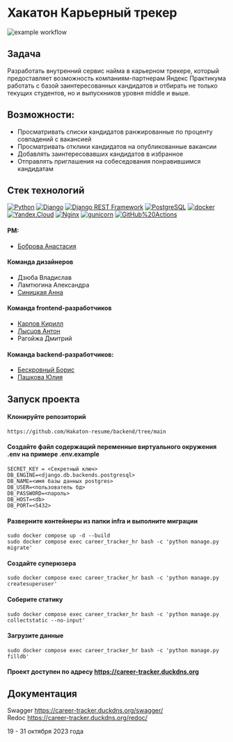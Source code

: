 # Хакатон Карьерный трекер
![example workflow](https://github.com/Hakaton-resume/backend/actions/workflows/workflow.yml/badge.svg)

## Задача
Разработать внутренний сервис найма в карьерном трекере, который предоставляет возможность компаниям-партнерам Яндекс Практикума работать с базой заинтересованных кандидатов и отбирать не только текущих студентов, но и выпускников уровня middle и выше.


## Возможности:
- Просматривать списки кандидатов ранжированные по проценту совпадений с вакансией 
- Просматривать отклики кандидатов на опубликованные вакансии 
- Добавлять заинтересовавших кандидатов в избранное
- Отправлять приглашения на собеседования понравившимся кандидатам

## Стек технологий

[![Python](https://img.shields.io/badge/-Python-464646?style=flat-square&logo=Python)](https://www.python.org/)
[![Django](https://img.shields.io/badge/-Django-464646?style=flat-square&logo=Django)](https://www.djangoproject.com/)
[![Django REST Framework](https://img.shields.io/badge/-Django%20REST%20Framework-464646?style=flat-square&logo=Django%20REST%20Framework)](https://www.django-rest-framework.org/)
[![PostgreSQL](https://img.shields.io/badge/-PostgreSQL-464646?style=flat-square&logo=PostgreSQL)](https://www.postgresql.org/)
[![docker](https://img.shields.io/badge/-Docker-464646?style=flat-square&logo=docker)](https://www.docker.com/)
[![Yandex.Cloud](https://img.shields.io/badge/-Yandex.Cloud-464646?style=flat-square&logo=Yandex.Cloud)](https://cloud.yandex.ru/)
[![Nginx](https://img.shields.io/badge/-NGINX-464646?style=flat-square&logo=NGINX)](https://nginx.org/ru/)
[![gunicorn](https://img.shields.io/badge/-gunicorn-464646?style=flat-square&logo=gunicorn)](https://gunicorn.org/)
[![GitHub%20Actions](https://img.shields.io/badge/-GitHub%20Actions-464646?style=flat-square&logo=GitHub%20actions)](https://github.com/features/actions)

#### PM:
- [Боброва Анастасия](https://github.com/bobrova93)

#### Команда дизайнеров
- Дзюба Владислав
- Ламтюгина Александра
- [Синицкая Анна](https://github.com/Sinitskayaya)

#### Команда frontend-разработчиков
- [Карпов Кирилл](https://github.com/RinVeber)
- [Лысцов Антон](https://github.com/777toha)
- Рагойжа Дмитрий


#### Команда backend-разработчиков:
- [Бескровный Борис](https://github.com/beskrovniibv)
- [Пашкова Юлия](https://github.com/Jullitka)

## Запуск проекта

#### Клонируйте репозиторий
```
https://github.com/Hakaton-resume/backend/tree/main
```
#### Создайте файл содержащий переменные виртуального окружения .env на примере .env.example
```
SECRET_KEY = <Секретный ключ>
DB_ENGINE=<django.db.backends.postgresql>
DB_NAME=<имя базы данных postgres>
DB_USER=<пользователь бд>
DB_PASSWORD=<пароль>
DB_HOST=<db>
DB_PORT=<5432>
```
#### Разверните контейнеры из папки infra и выполните миграции
```
sudo docker compose up -d --build
sudo docker compose exec career_tracker_hr bash -c 'python manage.py migrate'
```
#### Создайте суперюзера
```
sudo docker compose exec career_tracker_hr bash -c 'python manage.py createsuperuser'
```
####  Cоберите статику
```
sudo docker compose exec career_tracker_hr bash -c 'python manage.py collectstatic --no-input'
```
####  Загрузите данные
```
sudo docker compose exec career_tracker_hr bash -c 'python manage.py filldb'
```
#### Проект доступен по адресу https://career-tracker.duckdns.org  

## Документация

Swagger https://career-tracker.duckdns.org/swagger/  
Redoc https://career-tracker.duckdns.org/redoc/  


19 - 31 октября 2023 года
